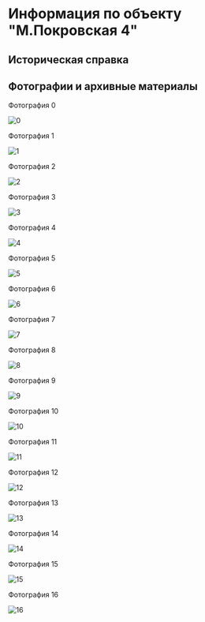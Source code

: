 # Информация по объекту "М.Покровская 4"

## Историческая справка

## Фотографии и архивные материалы

Фотография 0

![0](/01_Compressed.jpg)

Фотография 1

![1](/02_Compressed.jpg)

Фотография 2

![2](/03_Compressed.jpg)

Фотография 3

![3](/04_Compressed.jpg)

Фотография 4

![4](/05_Compressed.jpg)

Фотография 5

![5](/06_Compressed.jpg)

Фотография 6

![6](/07_Compressed.jpg)

Фотография 7

![7](/08_Compressed.jpg)

Фотография 8

![8](/09_Compressed.jpg)

Фотография 9

![9](/10_Compressed.jpg)

Фотография 10

![10](/11_Compressed.jpg)

Фотография 11

![11](/12_Compressed.jpg)

Фотография 12

![12](/13_Compressed.jpg)

Фотография 13

![13](/P1270377_Compressed.jpg)

Фотография 14

![14](/P1270378_Compressed.jpg)

Фотография 15

![15](/P1270379_Compressed.jpg)

Фотография 16

![16](/P1270385_Compressed.jpg)

